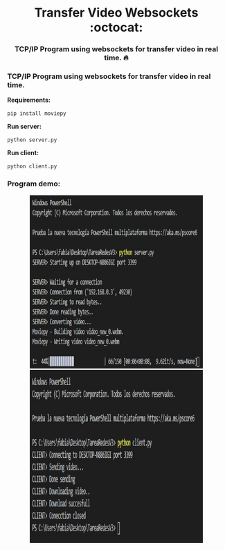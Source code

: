 # <div align="center">Transfer Video Websockets :octocat:</div>
### <div align="center">TCP/IP Program using websockets for transfer video in real time. :fire:</div>

### TCP/IP Program using websockets for transfer video in real time.

**Requirements:**
```
pip install moviepy
```

**Run server:**
```
python server.py
```

**Run client:**
```
python client.py
```
### Program demo:

<div class="row" align="center">
  <img src="./doc/server.jpeg" width="400" height="400" />
  <img src="./doc/client.jpeg" width="400" height="400" />
</div>
